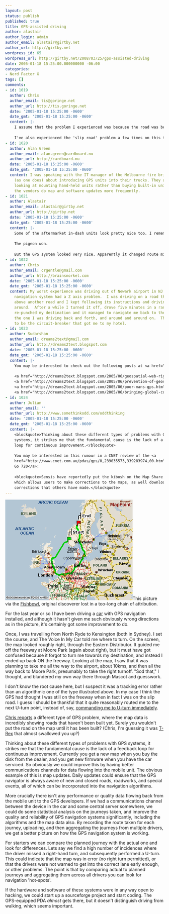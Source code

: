 ```yaml
---
layout: post
status: publish
published: true
title: GPS-assisted driving
author: alastair
author_login: admin
author_email: alastair@girtby.net
author_url: http://girtby.net
wordpress_id: 65
wordpress_url: http://girtby.net/2008/03/25/gps-assisted-driving
date: 2005-01-18 15:25:00.000000000 -06:00
categories:
- Nerd Factor X
tags: []
comments:
- id: 1019
  author: Chris
  author_email: tis@goringe.net
  author_url: http://tis.goringe.net
  date: '2005-01-18 15:25:00 -0600'
  date_gmt: '2005-01-18 15:25:00 -0600'
  content: |-
    I assume that the problem I experienced was because the road was behind schedule. One might imagine that a map upgrade would include roads under construction, with a date on which to start using them.

    I've also experienced the 'slip road' problem a few times on this trip; where there is a local service road running alongside a freeway, I've seen the system get confused as to whether I was still on the freeway or not. It's disconcerting, to say the least, when the voice pipes up beside you to say 'recalculating route' as you whizz towards a major intersection....
- id: 1020
  author: Alan Green
  author_email: alan.green@cardboard.nu
  author_url: http://cardboard.nu
  date: '2005-01-18 15:25:00 -0600'
  date_gmt: '2005-01-18 15:25:00 -0600'
  content: I was speaking with the IT manager of the Melbourne fire brigade yesterday
    (as one does) about introducing GPS units into their trucks. They are specifically
    looking at mounting hand-held units rather than buying built-in units because
    the vendors do map and software updates more frequently.
- id: 1021
  author: Alastair
  author_email: alastair@girtby.net
  author_url: http://girtby.net
  date: '2005-01-18 15:25:00 -0600'
  date_gmt: '2005-01-18 15:25:00 -0600'
  content: |-
    Some of the aftermarket in-dash units look pretty nice too. I remember seeing an episode of Top Gear (my secret addiction) where they "tested" a Pioneer (I think it was) GPS unit against ... a homing pigeon!

    The pigeon won.

    But the GPS system looked very nice. Apparently it changed route mid-journey to avoid an accident-related traffic jam.
- id: 1022
  author: Chris
  author_email: crgentle@gmail.com
  author_url: http://brainsnorkel.com
  date: '2005-01-18 15:25:00 -0600'
  date_gmt: '2005-01-18 15:25:00 -0600'
  content: My worst experience was driving out of Newark airport in NJ.  I swear the
    navigation system had a Z axis problem.  I was driving on a road that was elevated
    above another road and I kept following its instructions and driving around and
    around.  After a while I turned it off, drove five minutes in a random direction
    re-punched my destination and it managed to navigate me back to the road *underneath*
    the one I was driving back and forth, and around and around on.  This reset seemed
    to be the circuit-breaker that got me to my hotel.
- id: 1023
  author: Sudarshan
  author_email: dreams2text@gmail.com
  author_url: http://dreams2text.blogspot.com
  date: '2005-01-18 15:25:00 -0600'
  date_gmt: '2005-01-18 15:25:00 -0600'
  content: |-
    You may be interested to check out the following posts at <a href="http://dreams2text.blogspot.com" rel="nofollow">http://dreams2text.blogspot.com</a>

    <a href="http://dreams2text.blogspot.com/2005/06/geospatial-web-rightclick-photo.html" rel="nofollow">The GeoSpatial Web - RightClick a Photo GoThere!!!</a>
    <a href="http://dreams2text.blogspot.com/2005/06/prevention-of-geospatial-spam-solution.html" rel="nofollow">Prevention of GeoSpatial SPAM - A Solution!!!</a>
    <a href="http://dreams2text.blogspot.com/2005/06/poor-mans-gps.html" rel="nofollow">The Poor Man's GPS</a>
    <a href="http://dreams2text.blogspot.com/2005/06/bringing-global-co-ordinates-indoors.html" rel="nofollow">Bringing Global Co-Ordinates Indoors</a>
- id: 1024
  author: Julian
  author_email: ''
  author_url: http://www.somethinkodd.com/oddthinking
  date: '2005-01-18 15:25:00 -0600'
  date_gmt: '2005-01-18 15:25:00 -0600'
  content: |-
    <blockquote>Thinking about these different types of problems with GPS
    systems, it strikes me that the fundamental cause is the lack of a feedback
    loop for continuous improvement.</blockquote>

    You may be interested in this rumour in a CNET review of the <a
    href="http://www.cnet.com.au/pdas/gps/0,239035573,339283974,00.htm">TomTom
    Go 720</a>:

    <blockquote>Sensis have reportedly put the kibosh on the Map Share feature,
    which allows users to make corrections to the maps, as well download
    corrections that others have made.</blockquote>
---
```

<a href="http://mappoint.msn.com/%28oh3tvp45141quk45wmwywv55%29/directions.aspx?&amp;StartName=Haugesund%2c+Rogaland%2c+Norway&amp;StartLocation=59.40634%2c5.28529&amp;EndName=Trondheim%2c+S%c3%b8r-Tr%c3%b8ndelag%2c+Norway&amp;EndLocation=63.43092%2c10.39206&amp;DataSetLangID=EUR%2c409&amp;RouteType=Quickest&amp;RouteUnit=Miles"><img src="/images/norwaytrip.gif" height="320" width="405" alt="MSN Mappoint map" class="lede"/></a>This picture via the <a href="http://fishbowl.pastiche.org/">Fishbowl</a>, original discoverer lost in a too-long chain of attribution.

For the last year or so I have been driving a <a href="http://www.mini.com">car</a> with GPS navigation installed, and although it hasn't given me such obviously wrong directions as in the picture, it's certainly got some improvement to do.

Once, I was travelling from North Ryde to Kensington (both in Sydney). I set the course, and The Voice In My Car told me where to turn. On the screen, the map looked roughly right, through the Eastern Distributor. It guided me off the freeway at Moore Park (again about right), but it must have got confused because it forgot to turn me towards my destination, and instead I ended up back ON the freeway. Looking at the map, I saw that it was planning to take me all the way to the airport, about 10kms, and then all the way back to Moore Park, presumably to take the right turnoff. "Sod that," I thought, and blundered my own way there through Mascot and guesswork.

I don't know the root cause here, but I suspect it was a tracking error rather than an algorithmic one of the type illustrated above. In my case I think the GPS had thought I was still on the freeway when in fact I was on the slip road. I guess I should be thankful that it quite reasonably routed me to the next U-turn point, instead of, say, <a href="http://www.iht.com/articles/2004/11/30/news/travel1.html">commanding me to U-turn immediately</a>.

<a href="http://www.goringe.net/tis/archives/001500.html">Chris reports</a> a different type of GPS problem, where the map data is incredibly showing roads that haven't been built yet. Surely you wouldn't put the road on the map until it has been built? (Chris, I'm guessing it was <a href="http://www.trexproject.com/">T-Rex</a> that almost swallowed you up?)

Thinking about these different types of problems with GPS systems, it strikes me that the fundamental cause is the lack of a feedback loop for continuous improvement. Currently you get a new map when you buy the disk from the dealer, and you get new firmware when you have the car serviced. So obviously we could improve this by having better communications channels for data flowing into the mobile unit. The obvious example of this is map updates. Daily updates could ensure that the GPS navigator is always aware of new and closed roads, roadworks, and special events, all of which can be incorporated into the navigation algorithms.

More crucially there isn't any performance or quality data flowing back from the mobile unit to the GPS developers. If we had a communications channel between the device in the car and some central server somewhere, we could do some statistical analysis on the journeys taken, and improve the quality and reliability of GPS navigation systems significantly, including the algorithms and the map data also. By recording the route taken for each journey, uploading, and then aggregating the journeys from multiple drivers, we get a better picture on how the GPS navigation system is working.

For starters we can compare the planned journey with the actual one and look for differences. Lets say we find a high number of incidences where the driver missed a right-hand turn, and subsequently performed a U-turn. This could indicate that the map was in error (no right turn permitted), or that the drivers were not warned to get into the correct lane early enough, or other problems. The point is that by comparing actual to planned journeys and aggregating them across all drivers you can look for navigation 'hot-spots'.

If the hardware and software of these systems were in any way open to hacking, we could start up a sourceforge project and start coding. The GPS-equipped PDA <em>almost</em> gets there, but it doesn't distinguish driving from walking, which seems important.
